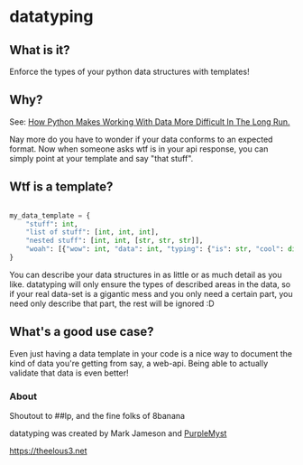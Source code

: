 # datatyping


## What is it?

Enforce the types of your python data structures with templates!

## Why?

See: [How Python Makes Working With Data More Difficult In The Long Run.](https://jeffknupp.com/blog/2016/11/13/how-python-makes-working-with-data-more-difficult-in-the-long-run/)

Nay more do you have to wonder if your data conforms to an expected format. Now when someone asks wtf is in your api response, you can simply point at your template and say "that stuff".

## Wtf is a template?

```python

my_data_template = {
    "stuff": int,
    "list of stuff": [int, int, int],
    "nested stuff": [int, int, [str, str, str]],
    "woah": [{"wow": int, "data": int, "typing": {"is": str, "cool": dict}}]
}
```

You can describe your data structures in as little or as much detail as you like. datatyping will only ensure the types of described areas in the data, so if your real data-set is a gigantic mess and you only need a certain part, you need only describe that part, the rest will be ignored :D

## What's a good use case?

Even just having a data template in your code is a nice way to document the kind of data you're getting from say, a web-api. Being able to actually validate that data is even better!

### About

Shoutout to ##lp, and the fine folks of 8banana

datatyping was created by Mark Jameson and [PurpleMyst](https://github.com/PurpleMyst)

https://theelous3.net
